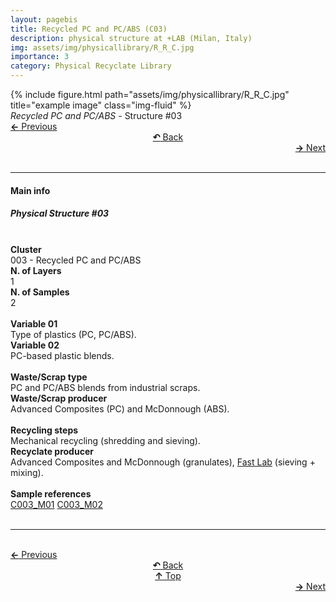 ```yaml
---
layout: pagebis
title: Recycled PC and PC/ABS (C03)
description: physical structure at +LAB (Milan, Italy)
img: assets/img/physicallibrary/R_R_C.jpg
importance: 3
category: Physical Recyclate Library
---
```

<div class="row">
    <div class="col-sm mt-3 mt-md-0">
        {% include figure.html path="assets/img/physicallibrary/R_R_C.jpg" title="example image" class="img-fluid" %}
    </div>
</div>
<div class="caption">
    <i>Recycled PC and PC/ABS </i> - Structure #03
</div>

<div class="row justify-content-sm-center">
    <div class="col-sm-4 mt-3 mt-md-0" style="text-align:left">
      <a href="/projects/PhyRecLi_C02/" target="_self"><b>←</b> Previous</a>
    </div>
    <div class="col-sm-4 mt-3 mt-md-0" style="text-align:center">
  <a href="/physicallibrary/" target="_self"><b>↶</b> Back</a>
    </div>
    <div class="col-sm-4 mt-3 mt-md-0" style="text-align:right">
        <td align="right"><a href="/projects/PhyRecLi_C04/" target="_self"><b>→</b> Next</a></td>
    </div>
</div>
<br>

<hr>
<h4><b>Main info</b></h4>
<h5>Physical Structure #03</h5>
<br>

<div class="row justify-content-sm-left">
    <div class="col-sm-3 mt-3 mt-md-0" style="text-align:left">
        <b>Cluster</b>
    </div>
    <div class="col-sm-9 mt-3 mt-md-0" style="text-align:left">
        003 - Recycled PC and PC/ABS
    </div>
</div>

<div class="row justify-content-sm-left">
    <div class="col-sm-3 mt-3 mt-md-0" style="text-align:left">
        <b>N. of Layers</b>
    </div>
    <div class="col-sm-9 mt-3 mt-md-0" style="text-align:left">
        1
    </div>
</div>

<div class="row justify-content-sm-left">
    <div class="col-sm-3 mt-3 mt-md-0" style="text-align:left">
        <b>N. of Samples</b>
    </div>
    <div class="col-sm-9 mt-3 mt-md-0" style="text-align:left">
        2
    </div>
</div>
<br>

<div class="row justify-content-sm-left">
    <div class="col-sm-3 mt-3 mt-md-0" style="text-align:left">
        <b>Variable 01</b>
    </div>
    <div class="col-sm-9 mt-3 mt-md-0" style="text-align:left">
        Type of plastics (PC, PC/ABS).
    </div>
</div>

<div class="row justify-content-sm-left">
    <div class="col-sm-3 mt-3 mt-md-0" style="text-align:left">
        <b>Variable 02</b>
    </div>
    <div class="col-sm-9 mt-3 mt-md-0" style="text-align:left">
        PC-based plastic blends.
    </div>
</div>
<br>

<div class="row justify-content-sm-left">
    <div class="col-sm-3 mt-3 mt-md-0" style="text-align:left">
        <b>Waste/Scrap type</b>
    </div>
    <div class="col-sm-9 mt-3 mt-md-0" style="text-align:left">
        PC and PC/ABS blends from industrial scraps.
    </div>
</div>

<div class="row justify-content-sm-left">
    <div class="col-sm-3 mt-3 mt-md-0" style="text-align:left">
        <b>Waste/Scrap producer</b>
    </div>
    <div class="col-sm-9 mt-3 mt-md-0" style="text-align:left">
        Advanced Composites (PC) and McDonnough (ABS).
    </div>
</div>
<br>

<div class="row justify-content-sm-left">
    <div class="col-sm-3 mt-3 mt-md-0" style="text-align:left">
        <b>Recycling steps</b>
    </div>
    <div class="col-sm-9 mt-3 mt-md-0" style="text-align:left">
        Mechanical recycling (shredding and sieving).
    </div>
</div>

<div class="row justify-content-sm-left">
    <div class="col-sm-3 mt-3 mt-md-0" style="text-align:left">
        <b>Recyclate producer</b>
    </div>
    <div class="col-sm-9 mt-3 mt-md-0" style="text-align:left">
        Advanced Composites and McDonnough (granulates), <a href="https://www.appropedia.org/FAST" target="_blank">Fast Lab</a> (sieving + mixing).
    </div>
</div>
<br>

<div class="row justify-content-sm-left">
    <div class="col-sm-3 mt-3 mt-md-0" style="text-align:left">
        <b>Sample references</b>
    </div>
    <div class="col-sm-9 mt-3 mt-md-0" style="text-align:left">
        <a href="/projects/RecLi_C003_M01/" target="_blank"><i class="fas fa-vial"></i> C003_M01</a>  
        <a href="/projects/RecLi_C003_M02/" target="_blank"><i class="fas fa-vial"></i> C003_M02</a>
    </div>
</div>

<br>
<hr>

<br>
<div class="row justify-content-sm-center">
    <div class="col-sm-3 mt-3 mt-md-0" style="text-align:left">
      <a href="/projects/PhyRecLi_C02/" target="_self"><b>←</b> Previous</a>
      </div>
    <div class="col-sm-3 mt-3 mt-md-0" style="text-align:center">
  <a href="/physicallibrary/" target="_self"><b>↶</b> Back</a>
    </div>
    <div class="col-sm-3 mt-3 mt-md-0" style="text-align:center">
  <a href="#" target="_self"><b>↑</b> Top</a>
    </div>
    <div class="col-sm-3 mt-3 mt-md-0" style="text-align:right">
        <td align="right"><a href="/projects/PhyRecLi_C04/" target="_self"><b>→</b> Next</a></td>
    </div>
</div>
